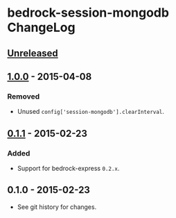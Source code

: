 # bedrock-session-mongodb ChangeLog

## [Unreleased]

## [1.0.0] - 2015-04-08

### Removed
- Unused `config['session-mongodb'].clearInterval`.

## [0.1.1] - 2015-02-23

### Added
- Support for bedrock-express `0.2.x`.

## 0.1.0 - 2015-02-23

- See git history for changes.

[Unreleased]: https://github.com/digitalbazaar/bedrock-session-mongodb/compare/1.0.0...HEAD
[1.0.0]: https://github.com/digitalbazaar/bedrock-session-mongodb/compare/0.1.1...1.0.0
[0.1.1]: https://github.com/digitalbazaar/bedrock-session-mongodb/compare/0.1.0...0.1.1
